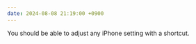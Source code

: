 ```yaml
---
date: 2024-08-08 21:19:00 +0900
---
```


You should be able to adjust any iPhone setting with a shortcut.

